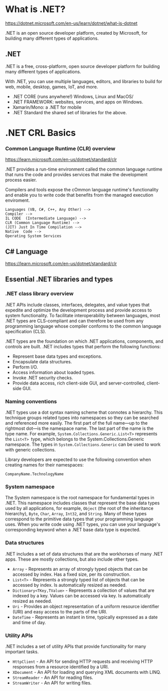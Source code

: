 # What is .NET?

https://dotnet.microsoft.com/en-us/learn/dotnet/what-is-dotnet

.NET is an open source developer platform, created by Microsoft, for building many different types of applications.

## .NET

.NET is a free, cross-platform, open source developer platform for building many different types of applications.

With .NET, you can use multiple languages, editors, and libraries to build for web, mobile, desktop, games, IoT, and more.

- .NET CORE (runs anywhere!) Windows, Linux and MacOS/
- .NET FRAMEWORK: websites, services, and apps on Windows.
- Xamarin/Mono: a .NET for mobile
- .NET Standard the shared set of libraries for the above.


# .NET CRL Basics

### Common Language Runtime (CLR) overview

https://learn.microsoft.com/en-us/dotnet/standard/clr

.NET provides a run-time environment called the common language runtime that runs the code and provides services that make the development process easier.

Compilers and tools expose the cOmmon language runtime's functionality and enable you to write code that benefits from the managed execution enviroment.

```
Languages (VB, C#, C++, Any Other) --> 
Compiler -->
IL CODE  (Intermediate Language) --> 
CLR (Common Language Runtime) -->  
(JIT) Just In Time Compilation --> 
Native  Code -->
Operating System Services 
```

## C# Language

https://learn.microsoft.com/en-us/dotnet/standard/clr

## Essential .NET libraries and types 

### .NET class library overview

.NET APIs include classes, interfaces, delegates, and value types that expedite and optimize the development process and provide access to system functionality. To facilitate interoperability between languages, most .NET types are CLS-compliant and can therefore be used from any programming language whose compiler conforms to the common language specification (CLS).

.NET types are the foundation on which .NET applications, components, and controls are built. .NET includes types that perform the following functions:

- Represent base data types and exceptions.
- Encapsulate data structures.
- Perform I/O.
- Access information about loaded types.
- Invoke .NET security checks.
- Provide data access, rich client-side GUI, and server-controlled, client-side GUI.


### Naming conventions

.NET types use a dot syntax naming scheme that connotes a hierarchy. This technique groups related types into namespaces so they can be searched and referenced more easily. The first part of the full name—up to the rightmost dot—is the namespace name. The last part of the name is the type name. For example, ```System.Collections.Generic.List<T>``` represents the ```List<T> ```type, which belongs to the System.Collections.Generic namespace. The types in ```System.Collections.Generic``` can be used to work with generic collections.

Library developers are expected to use the following convention when creating names for their namespaces:

```CompanyName.TechnologyName```

### System namespace

The System namespace is the root namespace for fundamental types in .NET. This namespace includes classes that represent the base data types used by all applications, for example, ```Object``` (the root of the inheritance hierarchy), ```Byte```, ```Char```, ```Array```, ```Int32```, and ```String```. Many of these types correspond to the primitive data types that your programming language uses. When you write code using .NET types, you can use your language's corresponding keyword when a .NET base data type is expected.

### Data structures

.NET includes a set of data structures that are the workhorses of many .NET apps. These are mostly collections, but also include other types.

- ```Array``` - Represents an array of strongly typed objects that can be accessed by index. Has a fixed size, per its construction.
- ```List<T>``` - Represents a strongly typed list of objects that can be accessed by index. Is automatically resized as needed.
- ```Dictionary<TKey,TValue>``` - Represents a collection of values that are indexed by a key. Values can be accessed via key. Is automatically resized as needed.
- ```Uri``` - Provides an object representation of a uniform resource identifier (URI) and easy access to the parts of the URI.
- ```DateTime``` - Represents an instant in time, typically expressed as a date and time of day.

### Utility APIs
.NET includes a set of utility APIs that provide functionality for many important tasks.

- ```HttpClient``` - An API for sending HTTP requests and receiving HTTP responses from a resource identified by a URI.
- ```XDocument``` - An API for loading and querying XML documents with LINQ.
- ```StreamReader``` - An API for reading files.
- ```StreamWriter``` - An API for writing files.

